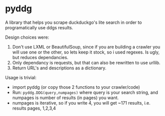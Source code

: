 # pyddg
A library that helps you scrape duckduckgo's lite search in order to programatically use ddgs results. 

Design choices were:
1. Don't use LXML or BeautifulSoup, since if you are building a crawler you will use one or the other, so lets keep it stock, so i used regexes. Is ugly, but reduces dependancies. 
1. Only dependancy is requests, but that can also be rewritten to use urllib.
1. Return URL's and descriptions as a dictionary.

Usage is trivial:

* import pyddg (or copy those 2 functions to your crawler/code)
* Run: `pyddg.DDG(query,numpages)` where query is your search string, and numpages is number of results (in pages) you want.
* numpages is iterative, so if you write 4, you will get ~171 results, i.e. results pages, 1,2,3,4

